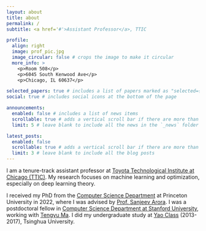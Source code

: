 ```yaml
---
layout: about
title: about
permalink: /
subtitle: <a href='#'>Assistant Professor</a>, TTIC

profile:
  align: right
  image: prof_pic.jpg
  image_circular: false # crops the image to make it circular
  more_info: >
    <p>Room 508</p>
    <p>6045 South Kenwood Ave</p>
    <p>Chicago, IL 60637</p>

selected_papers: true # includes a list of papers marked as "selected={true}"
social: true # includes social icons at the bottom of the page

announcements:
  enabled: false # includes a list of news items
  scrollable: true # adds a vertical scroll bar if there are more than 3 news items
  limit: 5 # leave blank to include all the news in the `_news` folder

latest_posts:
  enabled: false
  scrollable: true # adds a vertical scroll bar if there are more than 3 new posts items
  limit: 3 # leave blank to include all the blog posts
---
```


I am a tenure-track assistant professor at [Toyota Technological Institute at Chicago (TTIC)](https://www.ttic.edu/). My research focuses on machine learning and optimization, especially on deep learning theory.

I received my PhD from the [Computer Science Department](https://www.ttic.edu/) at Princeton University in 2022, where I was advised by [Prof. Sanjeev Arora](https://www.cs.princeton.edu/~arora/). I was a postdoctoral fellow in [Computer Science Department at Stanford University](https://www.cs.stanford.edu/), working with [Tengyu Ma](https://ai.stanford.edu/~tengyuma/). I did my undergraduate study at [Yao Class](https://iiis.tsinghua.edu.cn/en/yaoclass/) (2013-2017), Tsinghua University.
